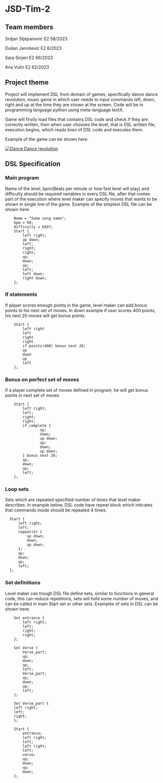 # JSD-Tim-2

## Team members

Srdjan Stjepanović E2 58/2023

Dušan Janošević E2 6/2023

Sara Sinjeri E2 66/2023

Ana Vulin E2 62/2023

## Project theme
  Project will implement DSL from domain of games, specifically dance dance revolution, music game in which user needs to input commands left, down, right and up at the time they are shown at the screen.
  Code will be in programming language python using meta-language textX.

  Game will firstly load files that contains DSL code and check if they are correctly written, then when user chooses the level, that is DSL written file, execution begins, which reads lines of DSL code and executes them.

  Example of the game can be shown here:
  
  [![Dance Dance revolution](https://img.youtube.com/vi/N8zdf8rbtEU/maxresdefault.jpg)](https://www.youtube.com/watch?v=N8zdf8rbtEU)

  ## DSL Specification

  ### Main program

  Name of the level, bpm(Beats per minute or how fast level will play) and difficulty should be required variables in every DSL file, after that comes part of the execution where level maker can specify moves that wants to be shown in single line of the game. Example of the simplest DSL file can be shown here:

```
    Name = "Some song name";
    bpm = 60;
    difficulty = EASY;
    Start {
        left right;
        up down;
        left;
        right;
        right;
        up;
        down;
        up;
        left;
        left down;
        right down;
    };
```

### If statements

  If player scores enough points in the game, level maker can add bonus points to his next set of moves. In down example if user scores 400 points, his next 20 moves will get bonus points.

```
    Start {
        left right
        left
        right
        right
        if points(400) bonus next 20;
        up
        down
        up
        left
    };
```

### Bonus on perfect set of moves

  If a player complete set of moves defined in program, he will get bonus points in next set of moves

  
```
    Start {
        left right;
        left;
        right;
        right;
        if complete {
                up;
                down;
                up down;
                up;
                down;
                up down;
        } bonus next 20;
        up;
        down;
        up;
        left;
    };
```

### Loop sets

  Sets which are repeated specified number of times that level maker describes. In example below, DSL code have repeat block which inticates that commands inside should be repeated 4 times.

  ```
    Start {
        left right;
        left;
        repeat(4) {
            up down;
            down;
            up down;
        };
        up;
        down;
        up;
        left;
    };
```

### Set definitions

  Level maker can trough DSL file define sets, similar to functions in general code, this can reduce repetitions, sets will hold some number of moves, and can be called in main Start set or other sets. Examples of sets in DSL can be shown here:

```
    Set entrance {
        left right;
        left;
        right;
        right;
    };

    Set Verse {
        Verse_part;
        up;
        down;
        up;
        left;
        Verse_part;
        up;
        down;
        up;
        left;
    };

    Set Verse_part {
    left right;
    left;
    right;
    };

    Start {
        entrance;
        left right;
        left;
        left right;
        left;
        verse;
        up;
        down;
        up;
        down;
    };
```
